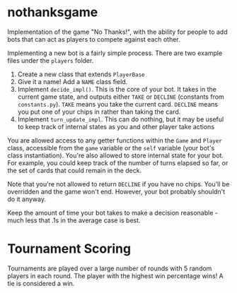 # nothanksgame
Implementation of the game "No Thanks!", with the ability for people to add bots that can act as players to compete against each other.

Implementing a new bot is a fairly simple process. There are two example files under the `players` folder.

1. Create a new class that extends `PlayerBase`
2. Give it a name! Add a `NAME` class field.
3. Implement `decide_impl()`. This is the core of your bot. It takes in the current game state, and outputs either `TAKE` or `DECLINE` (constants from `constants.py`). `TAKE` means you take the current card. `DECLINE` means you put one of your chips in rather than taking the card.
4. Implement `turn_update_impl`. This can do nothing, but it may be useful to keep track of internal states as you and other player take actions

You are allowed access to any getter functions within the `Game` and `Player` class, accessible from the `game` variable or the `self` variable (your bot's class instantiation). You're also allowed to store internal state for your bot. For example, you could keep track of the number of turns elapsed so far, or the set of cards that could remain in the deck.

Note that you're not allowed to return `DECLINE` if you have no chips. You'll be overridden and the game won't end. However, your bot probably shouldn't do it anyway.

Keep the amount of time your bot takes to make a decision reasonable - much less that .1s in the average case is best.

# Tournament Scoring

Tournaments are played over a large number of rounds with 5 random players in each round. The player with the highest win percentage wins! A tie is considered a win.
